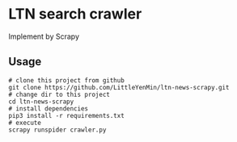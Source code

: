 LTN search crawler
===============
Implement by Scrapy

Usage
-----
```shell
# clone this project from github
git clone https://github.com/LittleYenMin/ltn-news-scrapy.git
# change dir to this project
cd ltn-news-scrapy
# install dependencies
pip3 install -r requirements.txt
# execute 
scrapy runspider crawler.py
```
